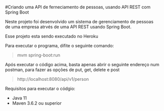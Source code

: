 #Criando uma API de ferneciamento de pessoas, usando API REST com Spring Boot

Neste projeto foi desenvolvido um sistema de gerenciamento de pessoas de uma empresa atrvés de uma API REST usando Spring Boot.

Esse projeto esta sendo executado no Heroku

Para executar o programa, difite o seguinte comando:

>mvm spring-boot:run

Após executar o código acima, basta apenas abrir o seguinte endereço num postman, para fazer as opções de 
put, get, delete e post

> http://localhost:8080/api/v1/person

Requisitos para executar o códgio:

- Java 11
- Maven 3.6.2 ou superior

